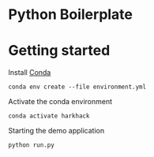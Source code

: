 # Python Boilerplate

# Getting started

Install [Conda](https://docs.conda.io/projects/conda/en/latest/user-guide/install/)

```
conda env create --file environment.yml
```

Activate the conda environment

```
conda activate harkhack
```

Starting the demo application
```
python run.py
```